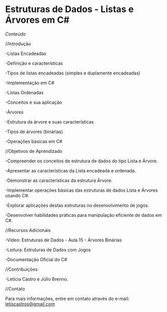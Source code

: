 # Estruturas de Dados - Listas e Árvores em C#

*Conteúdo*



//Introdução


-Listas Encadeadas

-Definição e características

-Tipos de listas encadeadas (simples e duplamente encadeadas)

-Implementação em C#

-Listas Ordenadas

-Conceitos e sua aplicação

-Árvores

-Estrutura da árvore e suas características

-Tipos de árvores (binárias)

-Operações básicas em C#






//Objetivos de Aprendizado



-Compreender os conceitos de estrutura de dados do tipo Lista e Árvore.

-Apresentar as características da Lista encadeada e ordenada.

-Demonstrar as características da estrutura Árvore.

-Implementar operações básicas das estruturas de dados Lista e Árvores usando C#.

-Explorar aplicações destas estruturas no desenvolvimento de jogos.

-Desenvolver habilidades práticas para manipulação eficiente de dados em C#.







//Recursos Adicionais






-Vídeo: Estruturas de Dados - Aula 15 - Árvores Binárias

-Leitura: Estruturas de Dados com Jogos

-Documentação Oficial do C#





//Contribuições




-Letícia Castro e Júlio Brenno.


//Contato

Para mais informações, entre em contato através do e-mail: letiscastros@gmail.com
